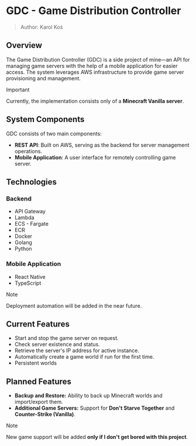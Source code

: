 # GDC - Game Distribution Controller

> Author: Karol Koś

## Overview

The Game Distribution Controller (GDC) is a side project of mine—an API for managing game servers with the help of a mobile application for easier access. The system leverages AWS infrastructure to provide game server provisioning and management.

> [!IMPORTANT]
> Currently, the implementation consists only of a **Minecraft Vanilla server**.

## System Components

GDC consists of two main components:

- **REST API**: Built on AWS, serving as the backend for server management operations.
- **Mobile Application**: A user interface for remotely controlling game server.

## Technologies

### Backend

- API Gateway
- Lambda
- ECS - Fargate
- ECR
- Docker
- Golang
- Python

### Mobile Application

- React Native
- TypeScript

> [!NOTE]
> Deployment automation will be added in the near future.

## Current Features

- Start and stop the game server on request.
- Check server existence and status.
- Retrieve the server's IP address for active instance.
- Automatically create a game world if run for the first time.
- Persistent worlds

## Planned Features

- **Backup and Restore:** Ability to back up Minecraft worlds and import/export them.
- **Additional Game Servers:** Support for **Don't Starve Together** and **Counter-Strike (Vanilla)**.

> [!NOTE]
> New game support will be added **only if I don't get bored with this project**.
